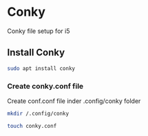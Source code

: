 # Conky

Conky file setup for i5

## Install Conky

```bash
sudo apt install conky
```

### Create conky.conf file

Create conf.conf file inder .config/conky folder

```bash
mkdir /.config/conky

touch conky.conf
```
